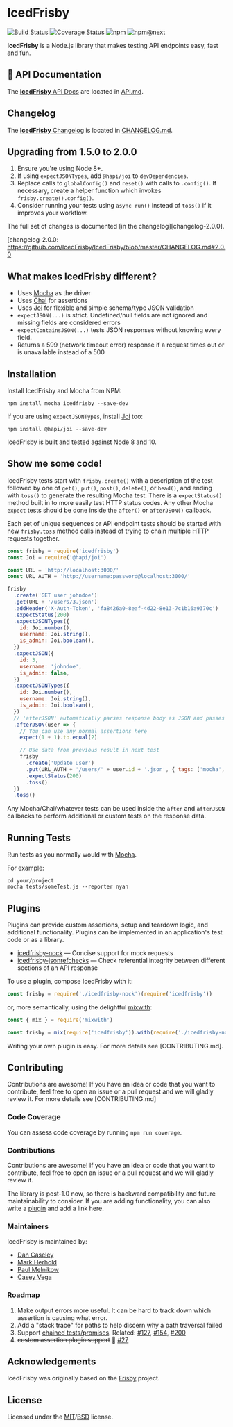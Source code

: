 # IcedFrisby

[![Build Status](https://img.shields.io/circleci/project/github/IcedFrisby/IcedFrisby/master.svg)](https://circleci.com/gh/IcedFrisby/IcedFrisby/tree/master)
[![Coverage Status](https://img.shields.io/coveralls/github/IcedFrisby/IcedFrisby.svg)](https://coveralls.io/github/IcedFrisby/IcedFrisby)
[![npm](https://img.shields.io/npm/v/icedfrisby.svg)](http://www.npmjs.com/package/icedfrisby)
[![npm@next](https://img.shields.io/npm/v/icedfrisby/next.svg)](https://github.com/IcedFrisby/IcedFrisby/releases)

**IcedFrisby** is a Node.js library that makes testing API endpoints easy, fast and fun.

## :orange_book: API Documentation

The [**IcedFrisby** API Docs](https://github.com/IcedFrisby/IcedFrisby/blob/master/API.md) are located in [API.md](https://github.com/IcedFrisby/IcedFrisby/blob/master/API.md).

## Changelog

The [**IcedFrisby** Changelog](https://github.com/IcedFrisby/IcedFrisby/blob/master/CHANGELOG.md) is located in [CHANGELOG.md](https://github.com/IcedFrisby/IcedFrisby/blob/master/CHANGELOG.md).

## Upgrading from 1.5.0 to 2.0.0

1. Ensure you're using Node 8+.
2. If using `expectJSONTypes`, add `@hapi/joi` to `devDependencies`.
3. Replace calls to `globalConfig()` and `reset()` with calls to `.config()`.
   If necessary, create a helper function which invokes
   `frisby.create().config()`.
4. Consider running your tests using `async run()` instead of `toss()` if it
   improves your workflow.

The full set of changes is documented [in the changelog][changelog-2.0.0].

[changelog-2.0.0: https://github.com/IcedFrisby/IcedFrisby/blob/master/CHANGELOG.md#2.0.0

## What makes IcedFrisby different?

- Uses [Mocha](https://github.com/mochajs/mocha) as the driver
- Uses [Chai](https://github.com/chaijs/chai) for assertions
- Uses [Joi][] for flexible and simple schema/type JSON validation
- `expectJSON(...)` is strict. Undefined/null fields are not ignored and missing fields are considered errors
- `expectContainsJSON(...)` tests JSON responses without knowing every field.
- Returns a 599 (network timeout error) response if a request times out or is unavailable instead of a 500

## Installation

Install IcedFrisby and Mocha from NPM:

    npm install mocha icedfrisby --save-dev

If you are using `expectJSONTypes`, install [Joi][] too:

    npm install @hapi/joi --save-dev

IcedFrisby is built and tested against Node 8 and 10.

[joi]: https://github.com/hapijs/joi

## Show me some code!

IcedFrisby tests start with `frisby.create()` with a description of the test followed by one of `get()`, `put()`, `post()`, `delete()`, or `head()`, and ending with `toss()` to generate the resulting Mocha test. There is a `expectStatus()` method built in to more easily test HTTP status codes. Any other Mocha `expect` tests should be done inside the `after()` or `afterJSON()` callback.

Each set of unique sequences or API endpoint tests should be started with new `frisby.toss` method calls instead of trying to chain multiple HTTP requests together.

```javascript
const frisby = require('icedfrisby')
const Joi = require('@hapi/joi')

const URL = 'http://localhost:3000/'
const URL_AUTH = 'http://username:password@localhost:3000/'

frisby
  .create('GET user johndoe')
  .get(URL + '/users/3.json')
  .addHeader('X-Auth-Token', 'fa8426a0-8eaf-4d22-8e13-7c1b16a9370c')
  .expectStatus(200)
  .expectJSONTypes({
    id: Joi.number(),
    username: Joi.string(),
    is_admin: Joi.boolean(),
  })
  .expectJSON({
    id: 3,
    username: 'johndoe',
    is_admin: false,
  })
  .expectJSONTypes({
    id: Joi.number(),
    username: Joi.string(),
    is_admin: Joi.boolean(),
  })
  // 'afterJSON' automatically parses response body as JSON and passes it as an argument
  .afterJSON(user => {
    // You can use any normal assertions here
    expect(1 + 1).to.equal(2)

    // Use data from previous result in next test
    frisby
      .create('Update user')
      .put(URL_AUTH + '/users/' + user.id + '.json', { tags: ['mocha', 'bdd'] })
      .expectStatus(200)
      .toss()
  })
  .toss()
```

Any Mocha/Chai/whatever tests can be used inside the `after` and `afterJSON` callbacks to perform additional or custom tests on the response data.

## Running Tests

Run tests as you normally would with [Mocha](https://github.com/mochajs/mocha).

For example:

    cd your/project
    mocha tests/someTest.js --reporter nyan

## Plugins

Plugins can provide custom assertions, setup and teardown logic, and
additional functionality. Plugins can be implemented in an application's test
code or as a library.

- [icedfrisby-nock](https://github.com/paulmelnikow/icedfrisby-nock) &mdash;
  Concise support for mock requests
- [icedfrisby-jsonrefchecks](https://github.com/Fishbowler/icedfrisby-jsonrefchecks) &mdash;
  Check referential integrity between different sections of an API response

To use a plugin, compose IcedFrisby with it:

```js
const frisby = require('./icedfrisby-nock')(require('icedfrisby'))
```

or, more semantically, using the delightful [mixwith][]:

```js
const { mix } = require('mixwith')

const frisby = mix(require('icedfrisby')).with(require('./icedfrisby-nock'))
```

[mixwith]: https://github.com/justinfagnani/mixwith.js

Writing your own plugin is easy. For more details see [CONTRIBUTING.md].

## Contributing

Contributions are awesome! If you have an idea or code that you want to
contribute, feel free to open an issue or a pull request and we will gladly
review it. For more details see [CONTRIBUTING.md]

### Code Coverage

You can assess code coverage by running `npm run coverage`.

### Contributions

Contributions are awesome! If you have an idea or code that you want to
contribute, feel free to open an issue or a pull request and we will gladly
review it.

The library is post-1.0 now, so there is backward compatibility and future
maintainability to consider. If you are adding functionality, you can also
write a [plugin](#icedfrisby-plugins) and add a link here.

### Maintainers

IcedFrisby is maintained by:

- [Dan Caseley](https://github.com/Fishbowler)
- [Mark Herhold](https://github.com/MarkHerhold)
- [Paul Melnikow](https://github.com/paulmelnikow)
- [Casey Vega](https://github.com/cvega)

### Roadmap

1. Make output errors more useful. It can be hard to track down which assertion is causing what error.
1. Add a "stack trace" for paths to help discern why a path traversal failed
1. Support [chained tests/promises](https://github.com/vlucas/frisby/issues/223). Related: [#127](https://github.com/vlucas/frisby/issues/127), [#154](https://github.com/vlucas/frisby/issues/154), [#200](https://github.com/vlucas/frisby/issues/200)
1. ~~custom assertion plugin support~~ :rocket: [#27](https://github.com/IcedFrisby/icedfrisby/issues/27)

## Acknowledgements

IcedFrisby was originally based on the [Frisby](https://github.com/vlucas/frisby) project.

## License

Licensed under the [MIT](http://opensource.org/licenses/MIT)/[BSD](http://opensource.org/licenses/BSD-3-Clause) license.
